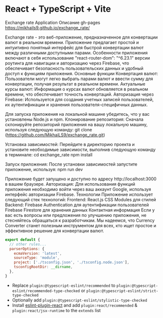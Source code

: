 # React + TypeScript + Vite

Exchange rate Application
Описание
gh-pages https://mikhails9.github.io/exchange_rate/

Exchange rate - это веб-приложение, предназначенное для конвертации валют в реальном времени. Приложение предлагает простой и интуитивно понятный интерфейс для быстрой конвертации валют между различными доступными парами. Особенности приложения включают в себя использование  "react-router-dom": "^6.23.1"  версии роутинга для навигации и авторизацию через Firebase, что обеспечивает безопасность пользовательских данных и удобный доступ к функциям приложения.
Основные функции
Конвертация валют: Пользователи могут легко выбрать парами валют и ввести сумму для конвертации, получая результат в реальном времени.
Актуальные курсы валют: Информация о курсах валют обновляется в реальном времени, что обеспечивает точность конвертаций.
Авторизация через Firebase: Используется для создания учетных записей пользователей, их аутентификации и хранения пользователя-специфичных данных.

Для запуска приложения на локальной машине убедитесь, что у вас установлены Node.js и npm.
Клонирование репозитория: Сначала склонируйте репозиторий приложения на вашу локальную машину, используя следующую команду:
git clone (https://github.com/MikhaiLS9/exchange_rate.git)

Установка зависимостей: Перейдите в директорию проекта и установите необходимые зависимости, выполнив следующую команду в терминале:
cd exchange_rate
npm install

Запуск приложения: После установки зависимостей запустите приложение, используя:
npm run dev

Приложение будет запущено и доступно по адресу http://localhost:3000 в вашем браузере.
Авторизация: Для использования функций приложения необходимо войти через ваш аккаунт Google, используя интерфейс авторизации Firebase.
Технологии
Приложение использует следующий стек технологий:
Frontend:
React.js
CSS Modules для стилей
Backend:
Firebase Authentication для аутентификации пользователей
Firebase Firestore для хранения данных
Контактная информация
Если у вас есть вопросы или предложения по улучшению приложения, не стесняйтесь обращаться к разработчикам.
Мы надеемся, что Currency Converter станет полезным инструментом для всех, кто ищет простое и эффективное решение для конвертации валют.


```js
export default {
  // other rules...
  parserOptions: {
    ecmaVersion: 'latest',
    sourceType: 'module',
    project: ['./tsconfig.json', './tsconfig.node.json'],
    tsconfigRootDir: __dirname,
  },
}
```

- Replace `plugin:@typescript-eslint/recommended` to `plugin:@typescript-eslint/recommended-type-checked` or `plugin:@typescript-eslint/strict-type-checked`
- Optionally add `plugin:@typescript-eslint/stylistic-type-checked`
- Install [eslint-plugin-react](https://github.com/jsx-eslint/eslint-plugin-react) and add `plugin:react/recommended` & `plugin:react/jsx-runtime` to the `extends` list
